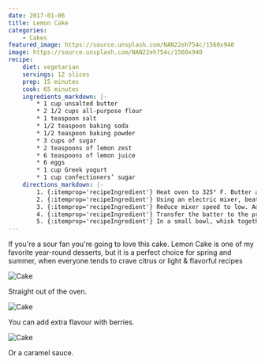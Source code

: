 ```yaml
---
date: 2017-01-06
title: Lemon Cake
categories:
    - Cakes
featured_image: https://source.unsplash.com/NAN22eh754c/1560x940
image: https://source.unsplash.com/NAN22eh754c/1560x940
recipe:
    diet: vegetarian
    servings: 12 slices
    prep: 15 minutes
    cook: 65 minutes
    ingredients_markdown: |-
        * 1 cup unsalted butter
        * 2 1/2 cups all-purpose flour
        * 1 teaspoon salt
        * 1/2 teaspoon baking soda
        * 1/2 teaspoon baking powder
        * 3 cups of sugar
        * 2 teaspoons of lemon zest
        * 6 teaspoons of lemon juice
        * 6 eggs
        * 1 cup Greek yogurt
        * 1 cup confectioners’ sugar
    directions_markdown: |-
        1. {:itemprop='recipeIngredient'} Heat oven to 325° F. Butter and flour a 12-cup Bundt pan. In a medium bowl, whisk together the flour, salt, baking soda, and baking powder.
        2. {:itemprop='recipeIngredient'} Using an electric mixer, beat the butter, granulated sugar, and lemon zest on medium-high until light and fluffy, 3 to 4 minutes. Beat in 4 tablespoons of the lemon juice, then the eggs, one at a time, scraping down the sides of the bowl as necessary.
        3. {:itemprop='recipeIngredient'} Reduce mixer speed to low. Add half the flour mixture, then the yogurt, and then the remaining flour mixture. Mix just until combined (do not overmix).
        4. {:itemprop='recipeIngredient'} Transfer the batter to the prepared pan and bake until a toothpick inserted in the center comes out clean, 65 to 75 minutes. Cool the cake in the pan for 30 minutes, then turn it out onto a wire rack to cool completely.
        5. {:itemprop='recipeIngredient'} In a small bowl, whisk together the confectioners’ sugar and 1 of the remaining tablespoons of lemon juice until smooth, adding the remaining lemon juice as necessary to create a thick, but pourable glaze.
---
```


If you're a sour fan you're going to love this cake. Lemon Cake is one of my favorite year-round desserts, but it is a perfect choice for spring and summer, when everyone tends to crave citrus or light & flavorful recipes

![Cake](https://source.unsplash.com/1HPTYLozDGw)

Straight out of the oven.

![Cake](https://source.unsplash.com/WoVGndRTx2o)

You can add extra flavour with berries.

![Cake](https://source.unsplash.com/7JYVKRo7i5Q)

Or a caramel sauce.
